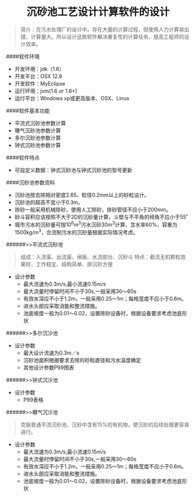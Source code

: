 # <center>沉砂池工艺设计计算软件的设计

> 简介：在污水处理厂的设计中。存在大量的计算过程，但使用人力计算易出错，计算量大。所以设计这款软件解决重复性的计算任务，提高工程师的设计效率。

####软件环境
+ 开发环境：jdk（1.6）
+ 开发平台：OSX 12.6
+ 开发软件：MyEclipse
+ 运行环境：jvm(1.6 or 1.6+)
+ 运行平台：Windows xp或更高版本、OSX、Linux

####软件基本功能
- 平流式沉砂池参数计算 
- 曝气沉砂池参数计算
- 多尔沉砂池参数计算
- 钟式沉砂池参数计算

####软件特点
- 可自定义数据：钟式沉砂池与钟式沉砂池的型号更新
 
####沉砂池参数资料
- 沉砂池按去除相对密度2.65、粒径0.2mm以上的砂粒设计。
- 沉砂池的超高不宜小于0.3m。
- 除砂一般采用机械除砂，使用人工除砂，排砂管径不应小于200mm。
- 砂斗容积应该按照不大于2D的沉砂量计算，斗壁与不平角的倾角不应小于55˚
- 城市污水的沉砂量可按10<sup>6</sup>m<sup>3</sup>污水沉砂30m<sup>3</sup>计算，含水率60%，容重为1500kg/m<sup>3</sup>，合流制污水的沉砂量根据实际情况考虑。

######>>平流式沉砂池
>组成：入流渠、出流渠、闸板、水流部分、沉砂斗
>特点：截流无机颗粒效果好、工作稳定、结构简单、排沉砂方便

- 设计参数
	- 最大流速为0.3m/s,最小流速0.15m/s
	- 最大流量时停留时间不小于30s,一般采用30～60s
	- 有效水深应不小于1.2m，一般采用0.25～1m；每格宽度不应小于0.6m。
	- 进水头部应采取消能和整流措施。
	- 池底坡度一般为0.01～0.02，设置除砂设备时，根据设备要求考虑池底形状

######>>多尔沉沙池
- 设计参数
	- 最大设计流速为0.3m／s
	- 沉砂池面积根据要求去除的砂粒直径和污水温度确定
	- 其他设计参数P99图表

######>>钟式沉沙池
- 设计参数
	- P99表格

######>>曝气沉沙池
> 克服普通平流沉砂池，沉砂中含有15%的有机物，使沉砂的后续处理更容易进行。

- 设计参数
	- 最大流速为0.3m/s,最小流速0.15m/s
	- 最大流量时停留时间不小于30s,一般采用30～60s
	- 有效水深应不小于1.2m，一般采用0.25～1m；每格宽度不应小于0.6m。
	- 进水头部应采取消能和整流措施。
	- 池底坡度一般为0.01～0.02，设置除砂设备时，根据设备要求考虑池底形状


